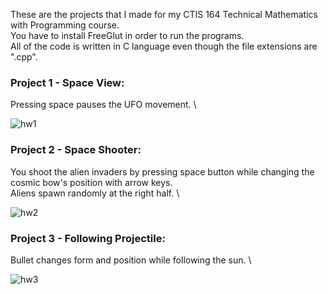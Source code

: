 These are the projects that I made for my CTIS 164 Technical Mathematics with Programming course. \
You have to install FreeGlut in order to run the programs. \
All of the code is written in C language even though the file extensions are ".cpp". 

### Project 1 - Space View:

Pressing space pauses the UFO movement. \

![hw1](https://github.com/nefeygt/opengl_glut_projects/assets/36823741/d2ca9084-789b-4bc4-9835-e6ab8e6990c3)

### Project 2 - Space Shooter:

You shoot the alien invaders by pressing space button while changing the cosmic bow's position with arrow keys. \
Aliens spawn randomly at the right half. \

![hw2](https://github.com/nefeygt/opengl_glut_projects/assets/36823741/e6c830f3-f53a-4b21-819d-66a93e4b62d6)

### Project 3 - Following Projectile:

Bullet changes form and position while following the sun. \

![hw3](https://github.com/nefeygt/opengl_glut_projects/assets/36823741/fae90853-3c9f-4e50-be59-5e4c1ea7302b)
